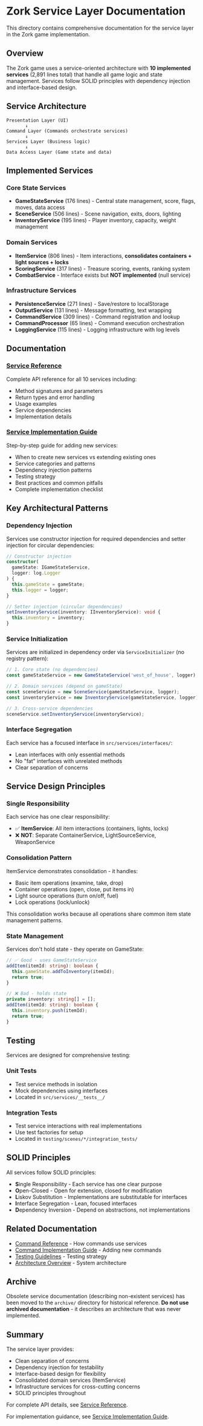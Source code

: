 # Zork Service Layer Documentation

This directory contains comprehensive documentation for the service layer in the Zork game implementation.

## Overview

The Zork game uses a service-oriented architecture with **10 implemented services** (2,891 lines total) that handle all game logic and state management. Services follow SOLID principles with dependency injection and interface-based design.

## Service Architecture

```
Presentation Layer (UI)
       ↓
Command Layer (Commands orchestrate services)
       ↓
Services Layer (Business logic)
       ↓
Data Access Layer (Game state and data)
```

## Implemented Services

### Core State Services
- **GameStateService** (176 lines) - Central state management, score, flags, moves, data access
- **SceneService** (506 lines) - Scene navigation, exits, doors, lighting
- **InventoryService** (195 lines) - Player inventory, capacity, weight management

### Domain Services
- **ItemService** (806 lines) - Item interactions, **consolidates containers + light sources + locks**
- **ScoringService** (317 lines) - Treasure scoring, events, ranking system
- **CombatService** - Interface exists but **NOT implemented** (null service)

### Infrastructure Services
- **PersistenceService** (271 lines) - Save/restore to localStorage
- **OutputService** (131 lines) - Message formatting, text wrapping
- **CommandService** (309 lines) - Command registration and lookup
- **CommandProcessor** (65 lines) - Command execution orchestration
- **LoggingService** (115 lines) - Logging infrastructure with log levels

## Documentation

### [Service Reference](./service-reference.md)
Complete API reference for all 10 services including:
- Method signatures and parameters
- Return types and error handling
- Usage examples
- Service dependencies
- Implementation details

### [Service Implementation Guide](./service-implementation-guide.md)
Step-by-step guide for adding new services:
- When to create new services vs extending existing ones
- Service categories and patterns
- Dependency injection patterns
- Testing strategy
- Best practices and common pitfalls
- Complete implementation checklist

## Key Architectural Patterns

### Dependency Injection
Services use constructor injection for required dependencies and setter injection for circular dependencies:

```typescript
// Constructor injection
constructor(
  gameState: IGameStateService,
  logger: log.Logger
) {
  this.gameState = gameState;
  this.logger = logger;
}

// Setter injection (circular dependencies)
setInventoryService(inventory: IInventoryService): void {
  this.inventory = inventory;
}
```

### Service Initialization
Services are initialized in dependency order via `ServiceInitializer` (no registry pattern):

```typescript
// 1. Core state (no dependencies)
const gameStateService = new GameStateService('west_of_house', logger);

// 2. Domain services (depend on gameState)
const sceneService = new SceneService(gameStateService, logger);
const inventoryService = new InventoryService(gameStateService, logger);

// 3. Cross-service dependencies
sceneService.setInventoryService(inventoryService);
```

### Interface Segregation
Each service has a focused interface in `src/services/interfaces/`:
- Lean interfaces with only essential methods
- No "fat" interfaces with unrelated methods
- Clear separation of concerns

## Service Design Principles

### Single Responsibility
Each service has one clear responsibility:
- ✅ **ItemService**: All item interactions (containers, lights, locks)
- ❌ **NOT**: Separate ContainerService, LightSourceService, WeaponService

### Consolidation Pattern
ItemService demonstrates consolidation - it handles:
- Basic item operations (examine, take, drop)
- Container operations (open, close, put items in)
- Light source operations (turn on/off, fuel)
- Lock operations (lock/unlock)

This consolidation works because all operations share common item state management patterns.

### State Management
Services don't hold state - they operate on GameState:
```typescript
// ✅ Good - uses GameStateService
addItem(itemId: string): boolean {
  this.gameState.addToInventory(itemId);
  return true;
}

// ❌ Bad - holds state
private inventory: string[] = [];
addItem(itemId: string): boolean {
  this.inventory.push(itemId);
  return true;
}
```

## Testing

Services are designed for comprehensive testing:

### Unit Tests
- Test service methods in isolation
- Mock dependencies using interfaces
- Located in `src/services/__tests__/`

### Integration Tests
- Test service interactions with real implementations
- Use test factories for setup
- Located in `testing/scenes/*/integration_tests/`

## SOLID Principles

All services follow SOLID principles:
- **S**ingle Responsibility - Each service has one clear purpose
- **O**pen-Closed - Open for extension, closed for modification
- **L**iskov Substitution - Implementations are substitutable for interfaces
- **I**nterface Segregation - Lean, focused interfaces
- **D**ependency Inversion - Depend on abstractions, not implementations

## Related Documentation

- [Command Reference](../commands/command-reference.md) - How commands use services
- [Command Implementation Guide](../commands/command-implementation-guide.md) - Adding new commands
- [Testing Guidelines](../testing/testing-guidelines.md) - Testing strategy
- [Architecture Overview](../README.md) - System architecture

## Archive

Obsolete service documentation (describing non-existent services) has been moved to the `archive/` directory for historical reference. **Do not use archived documentation** - it describes an architecture that was never implemented.

## Summary

The service layer provides:
- Clean separation of concerns
- Dependency injection for testability
- Interface-based design for flexibility
- Consolidated domain services (ItemService)
- Infrastructure services for cross-cutting concerns
- SOLID principles throughout

For complete API details, see [Service Reference](./service-reference.md).

For implementation guidance, see [Service Implementation Guide](./service-implementation-guide.md).
